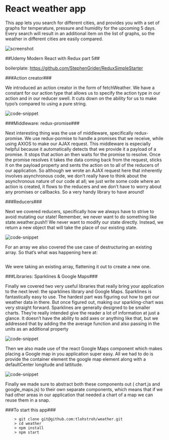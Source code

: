 # React weather app

This app lets you search for different cities, and provides you with a set of graphs for temperature, pressure and humidity for the upcoming 5 days. Every search will result in an additional item on the list of graphs, so the weather in different cities are easily compared.

![screenshot](http://res.cloudinary.com/ddpouudhk/image/upload/v1485377404/screencapture-localhost-8080-1485376903455_dshhkk.png)

##Udemy Modern React with Redux part 5##

boilerplate: https://github.com/StephenGrider/ReduxSimpleStarter

###Action creator###

We introduced an action creator in the form of fetchWeather. We have a constant for our action type that allows us to specify the action type in our action and in our reducer swell. It cuts down on the ability for us to make typo’s compared to using a pure string.

![code-snippet](http://res.cloudinary.com/ddpouudhk/image/upload/v1485425488/Schermafbeelding_2017-01-26_om_10.17.55_jwuwgi.png)

###Middleware: redux-promise###

Next interesting thing was the use of middleware, specifically redux-promise. We use redux-pormise to handle a promises that we receive, while using AXIOS to make our AJAX request. 
This middleware is especially helpful because it automatically detects that we provide it a payload of a promise. It stops that action an then waits for the promise to resolve. Once the promise resolves it takes the data coming back from the request, sticks it on the payload property and sents the action on to all of the reducers of our application. 
So although we wrote an AJAX request here that inherently involves asynchronous code, we don’t really have to think about the asynchronous nature of our code at all; we just write some code where an action is created, it flows to the reducers and we don’t have to worry about any promises or callbacks. So a very handy library to have around!

###Reducers###

Next we covered reducers, specifically how we always have to strive to avoid mutating our state! Remember, we never want to do something like state.weather.push!! We never want to modify our state directly. Instead, we return a new object that will take the place of our existing state.

![code-snippet](http://res.cloudinary.com/ddpouudhk/image/upload/v1485425485/Schermafbeelding_2017-01-26_om_10.34.14_cszkte.png)

For an array we also covered the use case of destructuring an existing array. So that’s what was happening here at:

```[ action.payload.data, ...state]
```

We were taking an existing array, flattening it out to create a new one.

###Libraries: Sparklines & Google Maps###

Finally we covered two very useful libraries that really bring your application to the next level: the sparklines library and Google Maps. Sparklines is fantastically easy to use. The hardest part was figuring out how to get our weather data in there. But once figured out, making our sparkling-chart was very straight forward. Sparklines are generally designed to be smaller charts. They’re really intended give the reader a lot of information at just a glance. It doesn’t have the ability to add axes or anything like that, but we addressed that by adding the the average function and also passing in the units as an additional property

![code-snippet](http://res.cloudinary.com/ddpouudhk/image/upload/v1485425489/Schermafbeelding_2017-01-26_om_10.40.41_binjxx.png)

Then we also made use of the react Google Maps component which makes placing a Google map in you application super easy. All we had to do is provide the container element the google map element along with a defaultCenter longitude and lattitude.

![code-snippet](http://res.cloudinary.com/ddpouudhk/image/upload/v1485425485/Schermafbeelding_2017-01-26_om_10.49.27_wyblhh.png)

Finally we made sure to abstract both these components out ( chart.js and google_maps.js) to their own separate components, which means that if we had other areas in our application that needed a chart of a map we can reuse them in a snap.




###To start this app###

```
	> git clone git@github.com:tlohstroh/weather.git
	> cd weather
	> npm install
	> npm start
```

